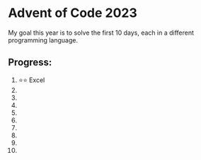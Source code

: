 # Advent of Code 2023

My goal this year is to solve the first 10 days, each in a different programming language.

## Progress:

1.  ⭐⭐ Excel
2.
3.
4.
5.
6.
7.
8.
9.
10.